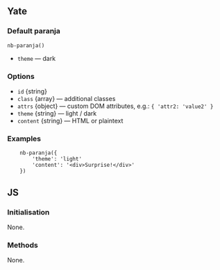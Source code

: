 ## Yate

### Default paranja

    nb-paranja()

* `theme` — dark

### Options

* `id` {string}
* `class` {array} — additional classes
* `attrs` {object} — custom DOM attributes, e.g.: `{ 'attr2: 'value2' }`
* `theme` {string} — light / dark
* `content` {string} — HTML or plaintext

### Examples

```
    nb-paranja({
        'theme': 'light'
        'content': '<div>Surprise!</div>'
    })
```

## JS

### Initialisation

None.

### Methods

None.